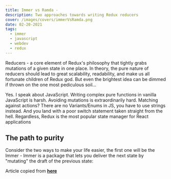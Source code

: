 ```yaml
---
title: Immer vs Ramda -
description: Two approaches towards writing Redux reducers
cover: /images/covers/immerVsRamda.png
date: 02-20-2021
tags:
  - immer
  - javascript
  - webdev
  - redux
---
```


Reducers - a core element of Redux's philosophy that tightly grabs mutations of a given state in one place. In theory, the pure nature of reducers should lead to great scalability, readability, and make us all fortunate children of Redux god. But even the brightest idea can be dimmed if thrown on the one most pediculous soil...

Yes. I speak about JavaScript. Writing complex pure functions in vanilla JavaScript is harsh. Avoiding mutations is extraordinarily hard. Matching against actions? There are no Variants/Enums in JS, you have to use strings instead. And you land with a poor switch statement taken straight from the hell. Regardless, Redux is the most popular state manager for React applications

## The path to purity

Consider the two ways to make your life easier, the first one will be the Immer - Immer is a package that lets you deliver the next state by "mutating" the draft of the previous state:

Article copied from **[here](www.dev.to/fkrasnowski/immer-vs-ramda-two-approaches-towards-writing-redux-reducers-3fe0)**
